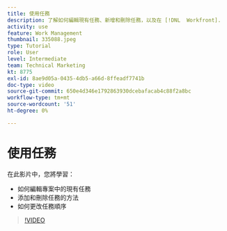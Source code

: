 ```yaml
---
title: 使用任務
description: 了解如何編輯現有任務、新增和刪除任務，以及在 [!DNL  Workfront].
activity: use
feature: Work Management
thumbnail: 335088.jpeg
type: Tutorial
role: User
level: Intermediate
team: Technical Marketing
kt: 8775
exl-id: 8ae9d05a-0435-4db5-a66d-8ffeadf7741b
doc-type: video
source-git-commit: 650e4d346e1792863930dcebafacab4c88f2a8bc
workflow-type: tm+mt
source-wordcount: '51'
ht-degree: 0%

---
```


# 使用任務

在此影片中，您將學習：

* 如何編輯專案中的現有任務
* 添加和刪除任務的方法
* 如何更改任務順序

>[!VIDEO](https://video.tv.adobe.com/v/335088/?quality=12&learn=on)
